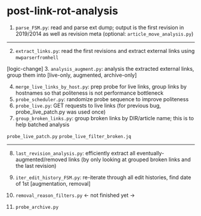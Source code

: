 # post-link-rot-analysis

1. `parse_FSM.py`: read and parse ext dump; output is the first revision in 2019/2014 as well as revision meta (optional: `article_move_analysis.py`)
---
2. `extract_links.py`: read the first revisions and extract external links using `mwparserfromhell`

[logic-change] 3. `analysis_augment.py`: analysis the extracted external links, group them into [live-only, augmented, archive-only]
<!-- 3. `extract_live_links.py` filter out archived links -->
4. `merge_live_links_by_host.py`: prep probe for live links, group links by hostnames so that politeness is not performance bottleneck
5. `probe_scheduler.py`: randomize probe sequence to improve politeness
6. `probe_live.py`: GET requests to live links (for previous bug, probe_live_patch.py was used once)
7. `group_broken_links.py`: group broken links by DIR/article name; this is to help batched analysis

`probe_live_patch.py`
`probe_live_filter_broken.jq`

---
8. `last_revision_analysis.py`: efficiently extract all eventually-augmented/removed links (by only looking at grouped broken links and the last revision)
9. `iter_edit_history_FSM.py`: re-iterate through all edit histories, find date of 1st [augmentation, removal]
10. `removal_reason_filters.py` <- not finished yet ->

11. `probe_archive.py`

